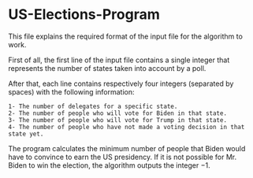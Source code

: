 # US-Elections-Program
This file explains the required format of the input file for the algorithm to work.

First of all, the first line of the input file contains a single integer that represents the number of states taken into account by a poll.

After that, each line contains respectively four integers (separated by spaces) with the following information:

	1- The number of delegates for a specific state.
	2- The number of people who will vote for Biden in that state.
	3- The number of people who will vote for Trump in that state.
	4- The number of people who have not made a voting decision in that state yet.
	
The program calculates the minimum number of people that Biden would have to convince to earn the US presidency. If it is not possible for Mr. Biden to win the election, the algorithm outputs the integer −1.
